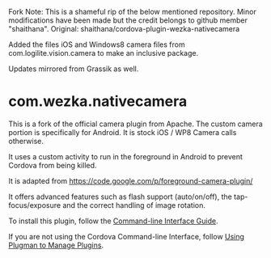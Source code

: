 Fork Note:  This is a shameful rip of the below mentioned repository.  Minor modifications have been made but the credit belongs to github member "shaithana".  Original:  shaithana/cordova-plugin-wezka-nativecamera

Added the files iOS and Windows8 camera files from com.logilite.vision.camera to make an inclusive package.

Updates mirrored from Grassik as well.

com.wezka.nativecamera
==========================

This is a fork of the official camera plugin from Apache.  The custom camera portion is specifically for Android.  It is stock iOS / WP8 Camera calls otherwise.

It uses a custom activity to run in the foreground in Android to prevent Cordova from being killed.

It is adapted from https://code.google.com/p/foreground-camera-plugin/

It offers advanced features such as flash support (auto/on/off), the tap-focus/exposure and the correct handling of image rotation.


To install this plugin, follow the [Command-line Interface Guide](http://cordova.apache.org/docs/en/edge/guide_cli_index.md.html#The%20Command-line%20Interface).

If you are not using the Cordova Command-line Interface, follow [Using Plugman to Manage Plugins](http://cordova.apache.org/docs/en/edge/guide_plugin_ref_plugman.md.html).
